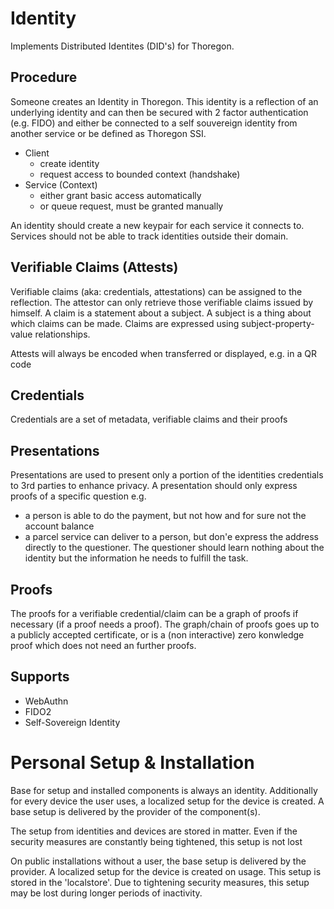 Identity
========

Implements Distributed Identites (DID's) for Thoregon.

## Procedure

Someone creates an Identity in Thoregon. This identity is a reflection
of an underlying identity and can then be secured with 2 factor authentication 
(e.g. FIDO) and either be connected to a self souvereign identity from another service
or be defined as Thoregon SSI. 

- Client    
    - create identity
    - request access to bounded context (handshake)
- Service (Context)
    - either grant basic access automatically
    - or queue request, must be granted manually 

An identity should create a new keypair for each service it connects to.
Services should not be able to track identities outside their domain.

## Verifiable Claims (Attests)

Verifiable claims (aka: credentials, attestations) can be assigned to the reflection.
The attestor can only retrieve those verifiable claims issued by himself. 
A claim is a statement about a subject. A subject is a thing about which claims can be made. 
Claims are expressed using subject-property-value relationships.

Attests will always be encoded when transferred or displayed, e.g. in a QR code
 
 ## Credentials
 Credentials are a set of metadata, verifiable claims and their proofs
 
 ## Presentations
 Presentations are used to present only a portion of the identities credentials to 3rd parties to enhance privacy.
 A presentation should only express proofs of a specific question e.g. 
 - a person is able to do the payment, but not how and for sure not the account balance
 - a parcel service can deliver to a person, but don'e express the address directly to the questioner.
 The questioner should learn nothing about the identity but the information he needs to fulfill the task. 

## Proofs
The proofs for a verifiable credential/claim can be a graph of proofs if necessary (if a proof needs a proof).
The graph/chain of proofs goes up to a publicly accepted certificate, or is a (non interactive) zero konwledge 
proof which does not need an further proofs.

## Supports
- WebAuthn
- FIDO2
- Self-Sovereign Identity

# Personal Setup & Installation

Base for setup and installed components is always an identity. 
Additionally for every device the user uses, a localized setup for the device is created.
A base setup is delivered by the provider of the component(s).

The setup from identities and devices are stored in matter. Even if the security measures are constantly 
being tightened, this setup is not lost

On public installations without a user, the base setup is delivered by the provider. 
A localized setup for the device is created on usage. This setup is stored in the 'localstore'.
Due to tightening security measures, this setup may be lost during longer periods of inactivity.

